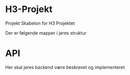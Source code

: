 # H3-Projekt

Projekt Skabelon for H3 Projektet

Der er følgende mapper i jeres struktur

# API
Her skal jeres backend være beskrevet og implementeret
